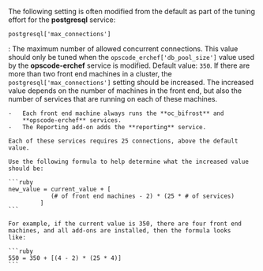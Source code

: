 The following setting is often modified from the default as part of the tuning effort for the **postgresql** service:

`postgresql['max_connections']`

:   The maximum number of allowed concurrent connections. This value should only be tuned when the `opscode_erchef['db_pool_size']` value used by the **opscode-erchef** service is modified. Default value: `350`.
    If there are more than two front end machines in a cluster, the
    `postgresql['max_connections']` setting should be increased. The
    increased value depends on the number of machines in the front end,
    but also the number of services that are running on each of these
    machines.

    -   Each front end machine always runs the **oc_bifrost** and
        **opscode-erchef** services.
    -   The Reporting add-on adds the **reporting** service.

    Each of these services requires 25 connections, above the default
    value.

    Use the following formula to help determine what the increased value
    should be:

    ```ruby
    new_value = current_value + [
                (# of front end machines - 2) * (25 * # of services)
             ]
    ```

    For example, if the current value is 350, there are four front end
    machines, and all add-ons are installed, then the formula looks
    like:

    ```ruby
    550 = 350 + [(4 - 2) * (25 * 4)]
    ```
